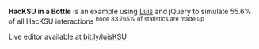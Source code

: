 **HacKSU in a Bottle** is an example using [Luis](ttps://www.luis.ai/) and jQuery to simulate 55.6% of all HacKSU interactions
<sup>node 83.765% of statistics are made up</sup>

Live editor available at [bit.ly/luisKSU](http://bit.ly/luisKSU)